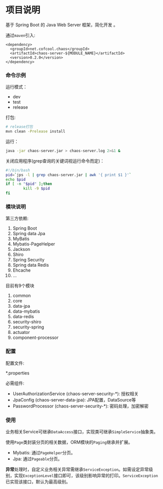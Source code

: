 # 项目说明

基于 Spring Boot 的 Java Web Server 框架，简化开发 。


通过`maven`引入:

```
<dependency>
  <groupId>net.cofcool.chaos</groupId>
  <artifactId>chaos-server-${MODULE_NAME}</artifactId>
  <version>0.2.0</version>
</dependency>
```

### 命令示例

运行模式：

* dev
* test
* release

打包:

```sh
# release打包
mvn clean -Prelease install
```

运行：
```sh
java -jar chaos-server.jar > chaos-server.log 2>&1 &
```

关闭应用程序(grep查询的关键词视运行命令而定)：

```sh
#!/bin/bash
pid=`jps -l | grep chaos-server.jar | awk '{ print $1 }'`
echo $pid
if [ -n "$pid" ];then
        kill -9 $pid
fi
```

### 模块说明

第三方依赖:

1. Spring Boot
2. Spring data Jpa
3. MyBatis
4. Mybatis-PageHelper
5. Jackson
7. Shiro
8. Spring Security
9. Spring data Redis
10. Ehcache
10. ...


目前有9个模块

1. common
2. core
3. data-jpa
4. data-mybatis
5. data-redis
6. security-shiro
7. security-spring
8. actuator
9. component-processor

### 配置 

配置文件:
 
*.properties

必需组件:

* UserAuthorizationService (chaos-server-security-*): 授权相关
* JpaConfig (chaos-server-data-jpa): JPA配置，DataSource等
* PasswordProcessor (chaos-server-security-*): 密码处理，加密解密

### 使用

业务相关Service可继承`DataAccess`接口，实现类可继承`SimpleService`抽象类。


使用`Page`类封装分页的相关数据，ORM模块的`Paging`继承并扩展。

* Mybatis: 通过`PageHelper`分页。
* Jpa: 通过`Pageable`分页。

**异常**处理时，自定义业务相关异常需继承`ServiceException`。如需设定异常级别，实现`ExceptionLevel`接口即可，该级别影响异常的打印。`ServiceException`已实现该接口，默认为最高级别。

